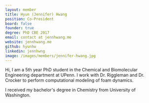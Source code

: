 ```yaml
---
layout: member
title: Hyun (Jennifer) Hwang
position: Co-President
board: false
founder: true
degree: PhD CBE 2017
email: contact at jennhwang.me 
website: jennhwang.me
github: hyunhw
linkedin: jennhwng
image: /images/members/jennifer-hwang.jpg
---
```


Hi, I am a 5th year PhD student in the Chemical and Biomolecular Engineering department at UPenn. I work with Dr. Riggleman and Dr. Crocker to perform computational modeling of foam dynamics.

I received my bachelor's degree in Chemistry from University of Washington.
